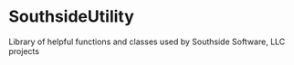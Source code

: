 SouthsideUtility
================

Library of helpful functions and classes used by Southside Software, LLC projects
